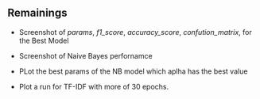 ## Remainings

* Screenshot of *params*, *f1_score*, *accuracy_score*, *confution_matrix*,
  for the Best Model 

* Screenshot of Naive Bayes perfornamce 
* PLot the best params of the NB model which aplha has the best value
 
 * Plot a run for TF-IDF with more of 30 epochs.